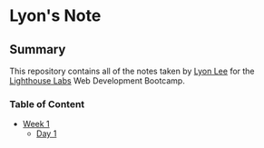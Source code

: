 # Lyon's Note

## Summary

This repository contains all of the notes taken by [Lyon Lee](https://github.com/BBB0920/) for the [Lighthouse Labs](https://www.lighthouselabs.ca/) Web Development Bootcamp. 

### Table of Content
* [Week 1](/Week_1)
    * [Day 1](/Day_1)
